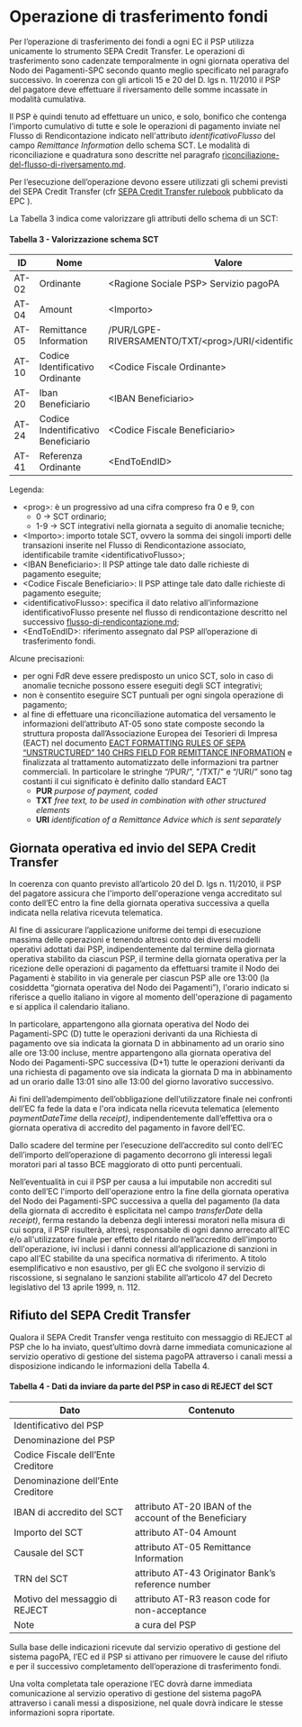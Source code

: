 # Operazione di trasferimento fondi

Per l’operazione di trasferimento dei fondi a ogni EC il PSP utilizza unicamente lo strumento SEPA Credit Transfer. Le operazioni di trasferimento sono cadenzate temporalmente in ogni giornata operativa del Nodo dei Pagamenti-SPC secondo quanto meglio specificato nel paragrafo successivo. In coerenza con gli articoli 15 e 20 del D. lgs n. 11/2010 il PSP del pagatore deve effettuare il riversamento delle somme incassate in modalità cumulativa.

Il PSP è quindi tenuto ad effettuare un unico, e solo, bonifico che contenga l'importo cumulativo di tutte e sole le operazioni di pagamento inviate nel Flusso di Rendicontazione indicato nell'attributo _identificativoFlusso_ del campo _Remittance Information_ dello schema SCT. Le modalità di riconciliazione e quadratura sono descritte nel paragrafo [riconciliazione-del-flusso-di-riversamento.md](riconciliazione-del-flusso-di-riversamento.md "mention").

Per l’esecuzione dell’operazione devono essere utilizzati gli schemi previsti del SEPA Credit Transfer (cfr [SEPA Credit Transfer rulebook](https://www.europeanpaymentscouncil.eu/what-we-do/sepa-payment-schemes/sepa-credit-transfer/sepa-credit-transfer-rulebook-and) pubblicato da EPC ).

La Tabella 3 indica come valorizzare gli attributi dello schema di un SCT:

#### Tabella 3 - Valorizzazione schema SCT

<table><thead><tr><th width="150">ID</th><th width="150">Nome</th><th width="228.33065595716198">Valore</th><th data-type="checkbox">Opzionale</th></tr></thead><tbody><tr><td>AT-02</td><td>Ordinante</td><td>&#x3C;Ragione Sociale PSP> Servizio pagoPA</td><td>false</td></tr><tr><td>AT-04</td><td>Amount</td><td>&#x3C;Importo></td><td>false</td></tr><tr><td>AT-05</td><td>Remittance Information</td><td>/PUR/LGPE-RIVERSAMENTO/TXT/&#x3C;prog>/URI/&#x3C;identificativoFlusso></td><td>false</td></tr><tr><td>AT-10</td><td>Codice Identificativo Ordinante</td><td>&#x3C;Codice Fiscale Ordinante></td><td>true</td></tr><tr><td>AT-20</td><td>Iban Beneficiario</td><td>&#x3C;IBAN Beneficiario></td><td>false</td></tr><tr><td>AT-24</td><td>Codice Indentificativo Beneficiario</td><td>&#x3C;Codice Fiscale Beneficiario></td><td>true</td></tr><tr><td>AT-41</td><td>Referenza Ordinante</td><td>&#x3C;EndToEndID></td><td>true</td></tr></tbody></table>

Legenda:

* \<prog>_:_ è un progressivo ad una cifra compreso fra 0 e 9, con
  * 0 -> SCT ordinario;
  * 1-9 -> SCT integrativi nella giornata a seguito di anomalie tecniche;
* \<Importo>: importo totale SCT, ovvero la somma dei singoli importi delle transazioni inserite nel Flusso di Rendicontazione associato, identificabile tramite \<identificativoFlusso>;
* \<IBAN Beneficiario>: Il PSP attinge tale dato dalle richieste di pagamento eseguite;
* \<Codice Fiscale Beneficiario>: Il PSP attinge tale dato dalle richieste di pagamento eseguite;
* \<identificativoFlusso>: specifica il dato relativo all’informazione identificativoFlusso presente nel flusso di rendicontazione descritto nel successivo [flusso-di-rendicontazione.md](flusso-di-rendicontazione.md "mention");
* \<EndToEndID>: riferimento assegnato dal PSP all’operazione di trasferimento fondi.

Alcune precisazioni:

* per ogni FdR deve essere predisposto un unico SCT, solo in caso di anomalie tecniche possono essere eseguiti degli SCT integrativi;
* non è consentito eseguire SCT puntuali per ogni singola operazione di pagamento;
* al fine di effettuare una riconciliazione automatica del versamento le informazioni dell’attributo AT-05 sono state composte secondo la struttura proposta dall’Associazione Europea dei Tesorieri di Impresa (EACT) nel documento [EACT FORMATTING RULES OF SEPA “UNSTRUCTURED” 140 CHRS FIELD FOR REMITTANCE INFORMATION](https://eact.eu/Core/Documents/Wordpress\_Old/docs/EACT\_Standard\_for\_Remittance\_Info.pdf) e finalizzata al trattamento automatizzato delle informazioni tra partner commerciali. In particolare le stringhe “/PUR/”, "/TXT/" e “/URI/” sono tag costanti il cui significato è definito dallo standard EACT
  * **PUR** _purpose of payment, coded_
  * **TXT** _free text, to be used in combination with other structured elements_
  * **URI** _identification of a Remittance Advice which is sent separately_

## Giornata operativa ed invio del SEPA Credit Transfer

In coerenza con quanto previsto all’articolo 20 del D. lgs n. 11/2010, il PSP del pagatore assicura che l'importo dell'operazione venga accreditato sul conto dell’EC entro la fine della giornata operativa successiva a quella indicata nella relativa ricevuta telematica.

Al fine di assicurare l’applicazione uniforme dei tempi di esecuzione massima delle operazioni e tenendo altresì conto dei diversi modelli operativi adottati dai PSP, indipendentemente dal termine della giornata operativa stabilito da ciascun PSP, il termine della giornata operativa per la ricezione delle operazioni di pagamento da effettuarsi tramite il Nodo dei Pagamenti è stabilito in via generale per ciascun PSP alle ore 13:00 (la cosiddetta “giornata operativa del Nodo dei Pagamenti”), l'orario indicato si riferisce a quello italiano in vigore al momento dell'operazione di pagamento e si applica il calendario italiano.

In particolare, appartengono alla giornata operativa del Nodo dei Pagamenti-SPC (D) tutte le operazioni derivanti da una Richiesta di pagamento ove sia indicata la giornata D in abbinamento ad un orario sino alle ore 13:00 incluse, mentre appartengono alla giornata operativa del Nodo dei Pagamenti-SPC successiva (D+1) tutte le operazioni derivanti da una richiesta di pagamento ove sia indicata la giornata D ma in abbinamento ad un orario dalle 13:01 sino alle 13:00 del giorno lavorativo successivo.&#x20;

Ai fini dell’adempimento dell’obbligazione dell’utilizzatore finale nei confronti dell’EC fa fede la data e l'ora indicata nella ricevuta telematica (elemento _paymentDateTime_ della _receipt)_, indipendentemente dall’effettiva ora o giornata operativa di accredito del pagamento in favore dell’EC.

Dallo scadere del termine per l’esecuzione dell’accredito sul conto dell’EC dell’importo dell’operazione di pagamento decorrono gli interessi legali moratori pari al tasso BCE maggiorato di otto punti percentuali.

Nell’eventualità in cui il PSP per causa a lui imputabile non accrediti sul conto dell’EC l'importo dell'operazione entro la fine della giornata operativa del Nodo dei Pagamenti-SPC successiva a quella del pagamento (la data della giornata di accredito è esplicitata nel campo _transferDate_ della _receipt)_, ferma restando la debenza degli interessi moratori nella misura di cui sopra, il PSP risulterà, altresì, responsabile di ogni danno arrecato all’EC e/o all'utilizzatore finale per effetto del ritardo nell’accredito dell'importo dell'operazione, ivi inclusi i danni connessi all’applicazione di sanzioni in capo all’EC stabilite da una specifica normativa di riferimento. A titolo esemplificativo e non esaustivo, per gli EC che svolgono il servizio di riscossione, si segnalano le sanzioni stabilite all’articolo 47 del Decreto legislativo del 13 aprile 1999, n. 112.

## Rifiuto del SEPA Credit Transfer

Qualora il SEPA Credit Transfer venga restituito con messaggio di REJECT al PSP che lo ha inviato, quest’ultimo dovrà darne immediata comunicazione al servizio operativo di gestione del sistema pagoPA attraverso i canali messi a disposizione indicando le informazioni della Tabella 4.

#### Tabella 4 - **Dati da inviare da parte del PSP in caso di REJECT del SCT**

| Dato                               | Contenuto                                              |
| ---------------------------------- | ------------------------------------------------------ |
| Identificativo del PSP             |                                                        |
| Denominazione del PSP              |                                                        |
| Codice Fiscale dell’Ente Creditore |                                                        |
| Denominazione dell’Ente Creditore  |                                                        |
| IBAN di accredito del SCT          | attributo AT-20 IBAN of the account of the Beneficiary |
| Importo del SCT                    | attributo AT-04 Amount                                 |
| Causale del SCT                    | attributo AT-05 Remittance Information                 |
| TRN del SCT                        | attributo AT-43 Originator Bank’s reference number     |
| Motivo del messaggio di REJECT     | attributo AT-R3 reason code for non-acceptance         |
| Note                               | a cura del PSP                                         |

Sulla base delle indicazioni ricevute dal servizio operativo di gestione del sistema pagoPA, l’EC ed il PSP si attivano per rimuovere le cause del rifiuto e per il successivo completamento dell’operazione di trasferimento fondi.

Una volta completata tale operazione l’EC dovrà darne immediata comunicazione al servizio operativo di gestione del sistema pagoPA attraverso i canali messi a disposizione, nel quale dovrà indicare le stesse informazioni sopra riportate.
